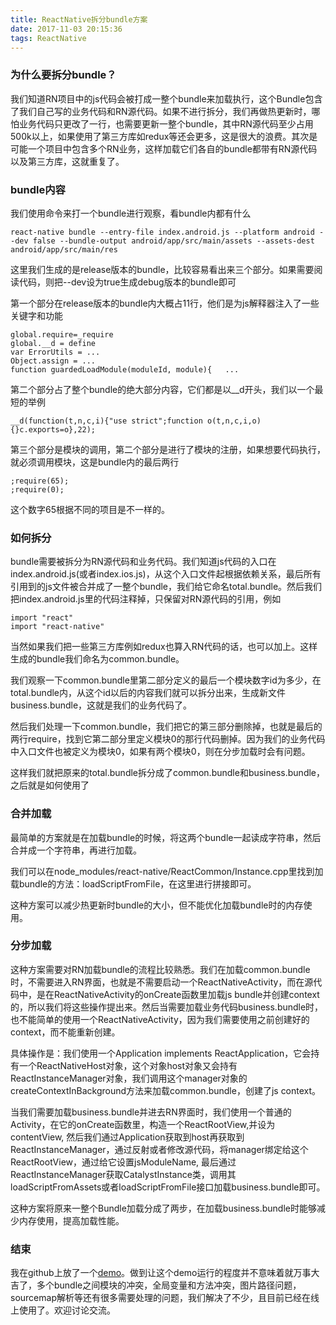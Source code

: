 ```yaml
---
title: ReactNative拆分bundle方案
date: 2017-11-03 20:15:36
tags: ReactNative
---
```

### 为什么要拆分bundle？

我们知道RN项目中的js代码会被打成一整个bundle来加载执行，这个Bundle包含了我们自己写的业务代码和RN源代码。如果不进行拆分，我们再做热更新时，哪怕业务代码只更改了一行，也需要更新一整个bundle，其中RN源代码至少占用500k以上，如果使用了第三方库如redux等还会更多，这是很大的浪费。其次是可能一个项目中包含多个RN业务，这样加载它们各自的bundle都带有RN源代码以及第三方库，这就重复了。

### bundle内容

我们使用命令来打一个bundle进行观察，看bundle内都有什么

	react-native bundle --entry-file index.android.js --platform android --dev false --bundle-output android/app/src/main/assets --assets-dest android/app/src/main/res

这里我们生成的是release版本的bundle，比较容易看出来三个部分。如果需要阅读代码，则把--dev设为true生成debug版本的bundle即可

第一个部分在release版本的bundle内大概占11行，他们是为js解释器注入了一些关键字和功能

	global.require=_require
	global.__d = define
	var ErrorUtils = ...
	Object.assign = ...
	function guardedLoadModule(moduleId, module){	...

第二个部分占了整个bundle的绝大部分内容，它们都是以\_\_d开头，我们以一个最短的举例

	__d(function(t,n,c,i){"use strict";function o(t,n,c,i,o){}c.exports=o},22);

第三个部分是模块的调用，第二个部分是进行了模块的注册，如果想要代码执行，就必须调用模块，这是bundle内的最后两行

	;require(65);
	;require(0);
这个数字65根据不同的项目是不一样的。

### 如何拆分

bundle需要被拆分为RN源代码和业务代码。我们知道js代码的入口在index.android.js(或者index.ios.js)，从这个入口文件起根据依赖关系，最后所有引用到的js文件被合并成了一整个bundle，我们给它命名total.bundle。然后我们把index.android.js里的代码注释掉，只保留对RN源代码的引用，例如

	import "react"
	import "react-native"

当然如果我们把一些第三方库例如redux也算入RN代码的话，也可以加上。这样生成的bundle我们命名为common.bundle。

我们观察一下common.bundle里第二部分定义的最后一个模块数字id为多少，在total.bundle内，从这个id以后的内容我们就可以拆分出来，生成新文件business.bundle，这就是我们的业务代码了。

然后我们处理一下common.bundle，我们把它的第三部分删除掉，也就是最后的两行require，找到它第二部分里定义模块0的那行代码删掉。因为我们的业务代码中入口文件也被定义为模块0，如果有两个模块0，则在分步加载时会有问题。

这样我们就把原来的total.bundle拆分成了common.bundle和business.bundle，之后就是如何使用了

### 合并加载

最简单的方案就是在加载bundle的时候，将这两个bundle一起读成字符串，然后合并成一个字符串，再进行加载。

我们可以在node_modules/react-native/ReactCommon/Instance.cpp里找到加载bundle的方法：loadScriptFromFile，在这里进行拼接即可。

这种方案可以减少热更新时bundle的大小，但不能优化加载bundle时的内存使用。

### 分步加载

这种方案需要对RN加载bundle的流程比较熟悉。我们在加载common.bundle时，不需要进入RN界面，也就是不需要启动一个ReactNativeActivity，而在源代码中，是在ReactNativeActivity的onCreate函数里加载js bundle并创建context的，所以我们将这些操作提出来。然后当需要加载业务代码business.bundle时，也不能简单的使用一个ReactNativeActivity，因为我们需要使用之前创建好的context，而不能重新创建。

具体操作是：我们使用一个Application implements ReactApplication，它会持有一个ReactNativeHost对象，这个对象host对象又会持有ReactInstanceManager对象，我们调用这个manager对象的createContextInBackground方法来加载common.bundle，创建了js context。

当我们需要加载business.bundle并进去RN界面时，我们使用一个普通的Activity，在它的onCreate函数里，构造一个ReactRootView,并设为contentView, 然后我们通过Application获取到host再获取到ReactInstanceManager，通过反射或者修改源代码，将manager绑定给这个ReactRootView，通过给它设置jsModuleName, 最后通过ReactInstanceManager获取CatalystInstance类，调用其loadScriptFromAssets或者loadScriptFromFile接口加载business.bundle即可。

这种方案将原来一整个Bundle加载分成了两步，在加载business.bundle时能够减少内存使用，提高加载性能。

### 结束

我在github上放了一个[demo](https://github.com/yangguang1029/ReactNativeSplit.git)。做到让这个demo运行的程度并不意味着就万事大吉了，多个bundle之间模块的冲突，全局变量和方法冲突，图片路径问题，sourcemap解析等还有很多需要处理的问题，我们解决了不少，且目前已经在线上使用了。欢迎讨论交流。